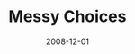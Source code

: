 ---
layout: media
category: media
series: "We Wish You A Messy Christmas"
title: "Messy Choices"
date: 2008-12-01
description: "When Jesus enters the world, everyone around him has to change their lives to accommodate. In this talk, Chuck Mingo discusses Joseph and how he had to make changes to accommodate Jesus' arrival."
video: "https://s3.amazonaws.com/crossroadsvideomessages/MessyXmas1.mp4"
video-poster: "https://www.crossroads.net/uploadedfiles/MessyXmas1-still.jpg"
---